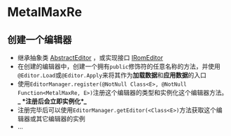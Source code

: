 # MetalMaxRe

## 创建一个编辑器

* 继承抽象类 [AbstractEditor](src/main/java/me/afoolslove/metalmaxre/editors/AbstractEditor.java)
  ，或实现接口 [IRomEditor](/src/main/java/me/afoolslove/metalmaxre/editors/IRomEditor.java)
* 在创建的编辑器中，创建一个拥有`public`修饰符的任意名称的方法，并使用`@Editor.Load`或`@Editor.Apply`来将其作为**加载数据**和**应用数据**的入口
* 使用`EditorManager.register(@NotNull Class<E>, @NotNull Function<MetalMaxRe, E>)`注册这个编辑器的类型和实例化这个编辑器方法。**_
  \*注册后会立即实例化\*_**
* 注册完毕后可以使用`EditorManager.getEditor(<Class<E>)`方法获取这个编辑器或其它编辑器的实例
* ...